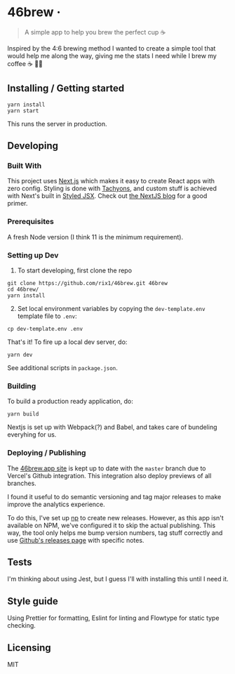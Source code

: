 <!-- ![Logo of the project](./images/logo.sample.png) -->

# 46brew &middot;

> A simple app to help you brew the perfect cup ☕️

Inspired by the 4:6 brewing method I wanted to create a simple tool that would help me along the way, giving me the stats I need while I brew my coffee ☕️ 👷‍♂️

## Installing / Getting started

```shell
yarn install
yarn start
```

This runs the server in production.

## Developing

### Built With

This project uses [Next.js](nextjs.org) which makes it easy to create React apps with zero config. Styling is done with [Tachyons](http://tachyons.io/), and custom stuff is achieved with Next's built in [Styled JSX](https://www.npmjs.com/package/styled-jsx). Check out [the NextJS blog](https://nextjs.org/blog/styling-next-with-styled-jsx) for a good primer.

### Prerequisites

A fresh Node version (I think 11 is the minimum requirement).

### Setting up Dev

1. To start developing, first clone the repo

```shell
git clone https://github.com/rix1/46brew.git 46brew
cd 46brew/
yarn install
```

2. Set local environment variables by copying the `dev-template.env` template file to `.env`:

```shell
cp dev-template.env .env
```

That's it! To fire up a local dev server, do:

```shell
yarn dev
```

See additional scripts in `package.json`.

### Building

To build a production ready application, do:

```shell
yarn build
```

Nextjs is set up with Webpack(?) and Babel, and takes care of bundeling everyhing for us.

### Deploying / Publishing

The [46brew.app site](https://46brew.app/) is kept up to date with the `master` branch due to Vercel's Github integration.
This integration also deploy previews of all branches.

I found it useful to do semantic versioning and tag major releases to make improve the analytics experience.

To do this, I've set up [np](https://github.com/sindresorhus/np) to create new releases. However, as
this app isn't available on NPM, we've configured it to skip the actual publishing. This way, the tool only helps me
bump version numbers, tag stuff correctly and use [Github's releases page](https://github.com/rix1/46brew/releases) with specific notes.

## Tests

I'm thinking about using Jest, but I guess I'll with installing this until I need it.

## Style guide

Using Prettier for formatting, Eslint for linting and Flowtype for static type checking.

## Licensing

MIT
